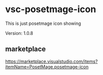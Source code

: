 # vsc-posetmage-icon 

This is just posetmage icon showing

Version: 1.0.8

## marketplace
https://marketplace.visualstudio.com/items?itemName=PosetMage.posetmage-icon